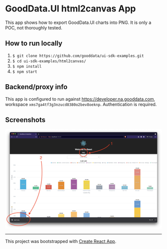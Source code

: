 # GoodData.UI html2canvas App

This app shows how to export GoodData.UI charts into PNG. It is only a POC, not thoroughly tested.

## How to run locally

1. `$ git clone https://github.com/gooddata/ui-sdk-examples.git`
1. `$ cd ui-sdk-examples/html2canvas/`
1. `$ npm install`
1. `$ npm start`

## Backend/proxy info

This app is configured to run against https://developer.na.gooddata.com, workspace `xms7ga4tf3g3nzucd8380o2bev8oeknp`. Authentication is required.

## Screenshots

![html2canvas](public/html2canvas.png)

---

This project was bootstrapped with [Create React App](https://github.com/facebookincubator/create-react-app).
